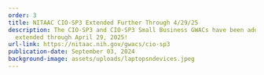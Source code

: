 ```yaml
---
order: 3
title: NITAAC CIO-SP3 Extended Further Through 4/29/25
description: The CIO-SP3 and CIO-SP3 Small Business GWACs have been additionally
  extended through April 29, 2025!
url-link: https://nitaac.nih.gov/gwacs/cio-sp3
publication-date: September 03, 2024
background-image: assets/uploads/laptopsndevices.jpeg
---
```

